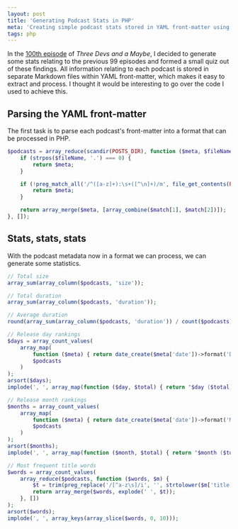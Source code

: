 ```yaml
---
layout: post
title: 'Generating Podcast Stats in PHP'
meta: 'Creating simple podcast stats stored in YAML front-matter using PHP.'
tags: php
---
```


In the [100th episode](http://threedevsandamaybe.com/the-one-hundredth-episode/) of _Three Devs and a Maybe_, I decided to generate some stats relating to the previous 99 episodes and formed a small quiz out of these findings.
All information relating to each podcast is stored in separate Markdown files within YAML front-matter, which makes it easy to extract and process.
I thought it would be interesting to go over the code I used to achieve this.

<!--more-->

## Parsing the YAML front-matter

The first task is to parse each podcast's front-matter into a format that can be processed in PHP.

```php
$podcasts = array_reduce(scandir(POSTS_DIR), function ($meta, $fileName) {
    if (strpos($fileName, '.') === 0) {
        return $meta;
    }

    if (!preg_match_all('/^([a-z]+):\s+([^\n]+)/m', file_get_contents(POSTS_DIR . '/' . $fileName), $match)) {
        return $meta;
    }

    return array_merge($meta, [array_combine($match[1], $match[2])]);
}, []);
```

## Stats, stats, stats

With the podcast metadata now in a format we can process, we can generate some statistics.

```php
// Total size
array_sum(array_column($podcasts, 'size'));

// Total duration
array_sum(array_column($podcasts, 'duration'));

// Average duration
round(array_sum(array_column($podcasts, 'duration')) / count($podcasts));
```

```php
// Release day rankings
$days = array_count_values(
    array_map(
        function ($meta) { return date_create($meta['date'])->format('D'); },
        $podcasts
    )
);
arsort($days);
implode(', ', array_map(function ($day, $total) { return "$day ($total)"; }, array_keys($days), $days));

// Release month rankings
$months = array_count_values(
    array_map(
        function ($meta) { return date_create($meta['date'])->format('M'); },
        $podcasts
    )
);
arsort($months);
implode(', ', array_map(function ($month, $total) { return "$month ($total)"; }, array_keys($months), $months));
```

```php
// Most frequent title words
$words = array_count_values(
    array_reduce($podcasts, function ($words, $m) {
        $t = trim(preg_replace('/[^a-z\s]/i', '', strtolower($m['title'])));
        return array_merge($words, explode(' ', $t));
    }, [])
);
arsort($words);
implode(', ', array_keys(array_slice($words, 0, 10)));
```
